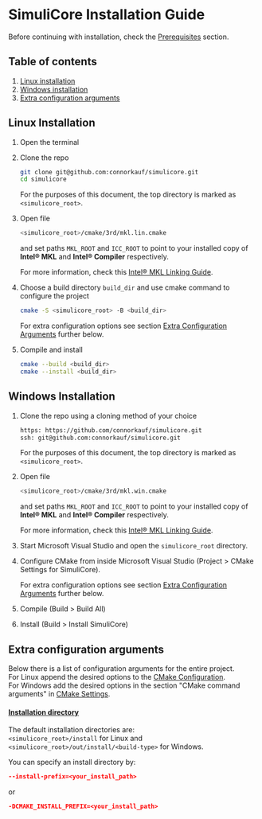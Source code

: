 # SimuliCore Installation Guide

Before continuing with installation, check the [Prerequisites](README.md#prerequisites) section.

## Table of contents

1. [Linux installation](#linux-installation)
2. [Windows installation](#windows-installation)
3. [Extra configuration arguments](#extra-configuration-arguments)




## Linux Installation

1. Open the terminal
  
2. Clone the repo
   
   ```sh
   git clone git@github.com:connorkauf/simulicore.git
   cd simulicore
   ```
   
   For the purposes of this document, the top directory is marked as `<simulicore_root>`.

3. Open file
   
   ```sh
   <simulicore_root>/cmake/3rd/mkl.lin.cmake
   ```
   
   and set paths `MKL_ROOT` and `ICC_ROOT` to point to your installed copy of **Intel&reg; MKL** and **Intel&reg; Compiler** respectively.
   
   For more information, check this [Intel&reg; MKL Linking Guide](cmake/3rd/mkl.md).

   <a name="linux-cmake-config"></a>
4. Choose a build directory `build_dir` and use cmake command to configure the project
   
   ```sh
   cmake -S <simulicore_root> -B <build_dir>
   ```
   
   For extra configuration options see section [Extra Configuration Arguments](#extra-configuration-arguments) further below.

5. Compile and install
    
   ```sh
   cmake --build <build_dir>
   cmake --install <build_dir>
   ```




## Windows Installation

1. Clone the repo using a cloning method of your choice
   
   ```sh
   https: https://github.com/connorkauf/simulicore.git
   ssh: git@github.com:connorkauf/simulicore.git
   ```
   
   For the purposes of this document, the top directory is marked as `<simulicore_root>`.

2. Open file
   
   ```sh
   <simulicore_root>/cmake/3rd/mkl.win.cmake
   ```
   
   and set paths `MKL_ROOT` and `ICC_ROOT` to point to your installed copy of **Intel&reg; MKL** and **Intel&reg; Compiler** respectively.

   For more information, check this [Intel&reg; MKL Linking Guide](cmake/3rd/mkl.md).

3. Start Microsoft Visual Studio and open the `simulicore_root` directory.

   <a name="windows-cmake-config"></a>
4. Configure CMake from inside Microsoft Visual Studio (Project > CMake Settings for SimuliCore).
   
   For extra configuration options see section [Extra Configuration Arguments](#extra-configuration-arguments) further below.

5. Compile (Build > Build All)

6. Install (Build > Install SimuliCore)




## Extra configuration arguments

Below there is a list of configuration arguments for the entire project.  
For Linux append the desired options to the [CMake Configuration](#linux-cmake-config).  
For Windows add the desired options in the section "CMake command arguments" in [CMake Settings](#windows-cmake-config).

#### <ins>Installation directory</ins>

The default installation directories are:  
`<simulicore_root>/install` for Linux and  
`<simulicore_root>/out/install/<build-type>` for Windows.  

You can specify an install directory by:

```cmake
--install-prefix=<your_install_path>
```
or
```cmake
-DCMAKE_INSTALL_PREFIX=<your_install_path>
```



